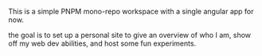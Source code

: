 This is a simple PNPM mono-repo workspace with a single angular app for now. 

the goal is to set up a personal site to give an overview of who I am, show off my web dev abilities, and host some fun experiments.

